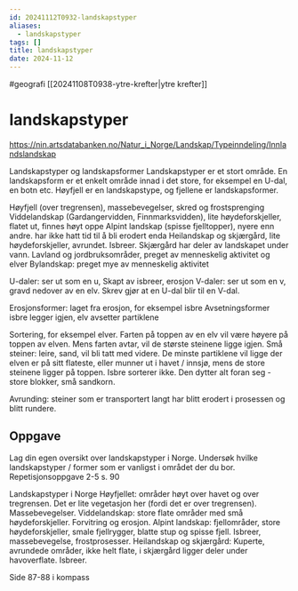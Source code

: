 ```yaml
---
id: 20241112T0932-landskapstyper
aliases:
  - landskapstyper
tags: []
title: landskapstyper
date: 2024-11-12
---
```


#geografi [[20241108T0938-ytre-krefter|ytre krefter]]

# landskapstyper

https://nin.artsdatabanken.no/Natur_i_Norge/Landskap/Typeinndeling/Innlandslandskap

Landskapstyper og landskapsformer
Landskapstyper er et stort område. En landskapsform er et enkelt område innad i det store, for eksempel en U-dal, en botn etc.
Høyfjell er en landskapstype, og fjellene er landskapsformer.

Høyfjell (over tregrensen), massebevegelser, skred og frostsprenging
Viddelandskap (Gardangervidden, Finnmarksvidden), lite høydeforskjeller, flatet ut, finnes høyt oppe
Alpint landskap (spisse fjelltopper), nyere enn andre. har ikke hatt tid til å bli erodert enda
Heilandskap og skjærgård, lite høydeforskjeller, avrundet. Isbreer. Skjærgård har deler av landskapet under vann.
Lavland og jordbruksområder, preget av menneskelig aktivitet og elver
Bylandskap: preget mye av menneskelig aktivitet

U-daler: ser ut som en u, Skapt av isbreer, erosjon
V-daler: ser ut som en v, gravd nedover av en elv. Skrev gjør at en U-dal blir til en V-dal.

Erosjonsformer: laget fra erosjon, for eksempel isbre
Avsetningsformer isbre legger igjen, elv avsetter partiklene

Sortering, for eksempel elver. Farten på toppen av en elv vil være høyere på toppen av elven. Mens farten avtar, vil de største steinene ligge igjen. Små steiner: leire, sand, vil bli tatt med videre. De minste partiklene vil ligge der elven er på sitt flateste, eller munner ut i havet / innsjø, mens de store steinene ligger på toppen.
Isbre sorterer ikke. Den dytter alt foran seg - store blokker, små sandkorn.

Avrunding: steiner som er transportert langt har blitt erodert i prosessen og blitt rundere.

## Oppgave

Lag din egen oversikt over landskapstyper i Norge.
Undersøk hvilke landskapstyper / former som er vanligst i området der du bor.
Repetisjonsoppgave 2-5 s. 90

Landskapstyper i Norge
Høyfjellet: områder høyt over havet og over tregrensen. Det er lite vegetasjon her (fordi det er over tregrensen). Massebevegelser.
Viddelandskap: store flate områder med små høydeforskjeller. Forvitring og erosjon.
Alpint landskap: fjellområder, store høydeforskjeller, smale fjellrygger, blatte stup og spisse fjell. Isbreer, massebevegelse, frostprosesser.
Heilandskap og skjærgård: Kuperte, avrundede områder, ikke helt flate, i skjærgård ligger deler under havoverflate. Isbreer.

Side 87-88 i kompass
